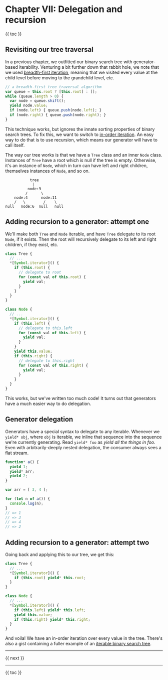 # Chapter VII: Delegation and recursion

{{ toc }}

## Revisiting our tree traversal

In a previous chapter, we outfitted our binary search tree with generator-based iterability. Venturing a bit further down that rabbit hole, we note that we used [breadth-first iteration](https://en.wikipedia.org/wiki/Breadth-first_search), meaning that we visited every value at the child level before moving to the grandchild level, etc.

```js
// a breadth-first tree traversal algorithm
var queue = this.root ? [this.root] : [];
while (queue.length > 0) {
  var node = queue.shift();
  yield node.value;
  if (node.left) { queue.push(node.left); }
  if (node.right) { queue.push(node.right); }
}
```

This technique works, but ignores the innate sorting properties of binary search trees. To fix this, we want to switch to [in-order iteration](https://en.wikipedia.org/wiki/Tree_traversal#In-order). An easy way to do that is to use recursion, which means our generator will have to call itself.

The way our tree works is that we have a `Tree` class and an inner `Node` class. Instances of `Tree` have a root which is null if the tree is empty. Otherwise, it's an instance of `Node`, which in turn can have left and right children, themselves instances of `Node`, and so on.

```
           tree
            |
          node:9
         /      \
    node:4      node:11
    /   \        /    \
null   node:6  null   null
```

## Adding recursion to a generator: attempt one

We'll make both `Tree` and `Node` iterable, and have `Tree` delegate to its root `Node`, if it exists. Then the root will recursively delegate to its left and right children, if they exist, etc.

```js
class Tree {
  // ...
  *[Symbol.iterator]() {
    if (this.root) {
      // delegate to root
      for (const val of this.root) {
        yield val;
      }
    }
  }
}

class Node {
  // ...
  *[Symbol.iterator]() {
    if (this.left) {
      // delegate to this.left
      for (const val of this.left) {
        yield val;
      }
    }
    yield this.value;
    if (this.right) {
      // delegate to this.right
      for (const val of this.right) {
        yield val;
      }
    }
  }
}
```

This works, but we've written too much code! It turns out that generators have a much easier way to do delegation.

## Generator delegation

Generators have a special syntax to delegate to any iterable. Whenever we `yield* obj`, where `obj` is iterable, we inline that sequence into the sequence we're currently generating. Read `yield* foo` as *yield all the things in foo*. Even with arbitrarily-deeply nested delegation, the consumer always sees a flat stream.

```js
function* a() {
  yield 1;
  yield* arr;
  yield 2;
}

var arr = [ 3, 4 ];

for (let n of a()) {
  console.log(n);
}
// => 1
// => 3
// => 4
// => 2
```

## Adding recursion to a generator: attempt two

Going back and applying this to our tree, we get this:

```js
class Tree {
  // ...
  *[Symbol.iterator]() {
    if (this.root) yield* this.root;
  }
}

class Node {
  // ...
  *[Symbol.iterator]() {
    if (this.left) yield* this.left;
    yield this.value;
    if (this.right) yield* this.right;
  }
}
```

And voila! We have an in-order iteration over every value in the tree. There's also a gist containing a fuller example of an [iterable binary search tree](https://gist.github.com/greim/17ccec50e8ac45a35edf08efec5fe059).

----------------

{{ next }}

----------------

{{ toc }}
